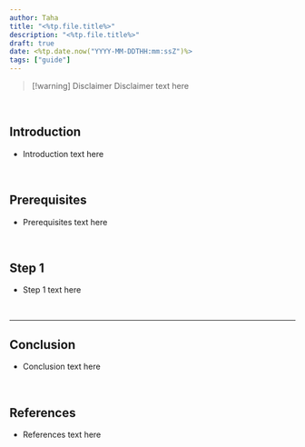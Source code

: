 ```yaml
---
author: Taha
title: "<%tp.file.title%>"
description: "<%tp.file.title%>"
draft: true
date: <%tp.date.now("YYYY-MM-DDTHH:mm:ssZ")%>
tags: ["guide"]
---
```


> [!warning] Disclaimer
> Disclaimer text here

<br>

## Introduction

- Introduction text here

<br>

## Prerequisites

- Prerequisites text here

<br>

## Step 1

- Step 1 text here

<br>

---

## Conclusion

- Conclusion text here

<br>

## References

- References text here
